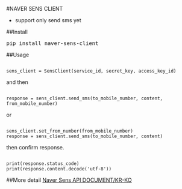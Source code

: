 #NAVER SENS CLIENT


* support only send sms yet

##Install
<pre>
pip install naver-sens-client
</pre>

##Usage
<pre><code>
sens_client = SensClient(service_id, secret_key, access_key_id)
</code></pre>
and then
<pre><code>
response = sens_client.send_sms(to_mobile_number, content, from_mobile_number)
</code></pre>

or

<pre><code>
sens_client.set_from_number(from_mobile_number)
response = sens_client.send_sms(to_mobile_number, content)
</code></pre>

then confirm response.
<pre><code>
print(response.status_code)
print(response.content.decode('utf-8'))
</code></pre>

##More detail
[Naver Sens API DOCUMENT/KR-KO](https://sens.ncloud.com/assets/html/docs/index.html?url=https://api-sens.ncloud.com/docs/openapi/ko)